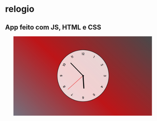 # relogio

## App feito com JS, HTML e CSS

<p align="center">
  <img width="450" src="img/relogio.jpg"/>
</p>
